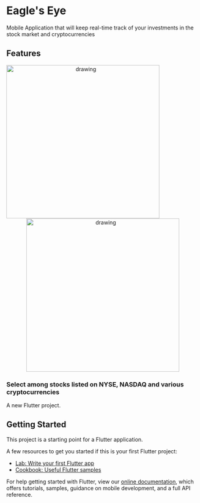 # Eagle's Eye

Mobile Application that will keep real-time track of your investments in the stock market and cryptocurrencies

## Features

<p align="center">
<img  align="left" src="https://user-images.githubusercontent.com/51207928/115415403-83d8c800-a214-11eb-9972-ddba84af4b34.jpeg" alt="drawing" width="400"/> <img  align="center" src="https://user-images.githubusercontent.com/51207928/115415394-820f0480-a214-11eb-8103-e7acaef96520.jpeg" alt="drawing" width="400"/>
</p>

### Select among stocks listed on NYSE, NASDAQ and various cryptocurrencies

A new Flutter project.

## Getting Started

This project is a starting point for a Flutter application.

A few resources to get you started if this is your first Flutter project:

- [Lab: Write your first Flutter app](https://flutter.dev/docs/get-started/codelab)
- [Cookbook: Useful Flutter samples](https://flutter.dev/docs/cookbook)

For help getting started with Flutter, view our
[online documentation](https://flutter.dev/docs), which offers tutorials,
samples, guidance on mobile development, and a full API reference.
